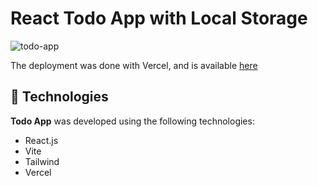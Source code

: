 # React Todo App with Local Storage

![todo-app](https://user-images.githubusercontent.com/75432770/222167287-106c1e2c-c519-4361-b673-8900e0b54a4b.png)

The deployment was done with Vercel, and is available [here](https://todo-list-eight-hazel.vercel.app)

## 🚀 Technologies

**Todo App** was developed using the following technologies:

- React.js
- Vite
- Tailwind
- Vercel
